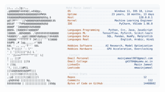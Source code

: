 <picture>
  <source srcset="https://raw.githubusercontent.com/mmazinjameel/mmazinjameel/main/dark_mode.svg?v=1758226274" media="(prefers-color-scheme: dark)">
  <img src="https://raw.githubusercontent.com/mmazinjameel/mmazinjameel/main/light_mode.svg?v=1758226274">
</picture>

